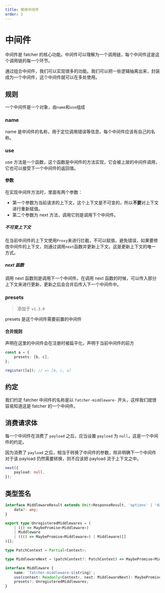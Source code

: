 ```yaml
---
title: 使用中间件
order: 3
---
```


# 中间件

中间件是 fatcher 的核心功能。中间件可以理解为一个调用链，每个中间件这是这个调用链的每一个环节。

通过组合中间件，我们可以实现很多的功能。我们可以把一些逻辑抽离出来，封装成为一个中间件，这个中间件就可以在多处使用。

## 规则

一个中间件是一个对象，由`name`和`use`组成

### name

name 是中间件的名称，用于定位调用错误等信息，每个中间件应该有自己的名称。

### use

use 方法是一个函数，这个函数是中间件的方法实现，它会被上层的中间件调用，它也可以接受下一个中间件的返回值。

#### 参数

在实现中间件方法时，里面有两个参数：

-   第一个参数为当前请求的上下文，这个上下文是不可变的，所以**不要**对上下文进行重新赋值。
-   第二个参数为 next 方法，调用它则是调用下个中间件。

##### 不可变上下文

在当前中间件的上下文使用`Proxy`来进行拦截，不可以赋值，避免错误，如果要修改中间件的上下文，则通过调用`next`函数并更新上下文。这是更新上下文的唯一方式。

##### next 函数

调用 next 函数则是调用下一个中间件。在调用 next 函数的时候，可以传入部分上下文来进行更新，更新之后会合并后传入下一个中间件中。

### presets

> 添加于 `v1.3.0`

presets 是这个中间件需要前置的中间件

#### 合并规则

声明在这里的中间件会在注册时被扁平化，声明于当前中间件的前方

```ts
const a = {
    presets: [b, c],
};

register([a]); // => [b, c, a]
```

## 约定

我们约定 fatcher 中间件的名称是以 `fatcher-middleware-` 开头，这样我们就很容易知道这是 fatcher 的一个中间件。

## 消费请求体

每一个中间件在消费了 `payload` 之后，应当设置 `payload` 为 `null`，这是一个中间件的约定。

因为消费了 `payload` 之后，相当于转换了中间件的参数，除非明确下一个中间件对于该 payload 仍然需要转换，则不应该把 payload 流于上下文之中。

```ts
next({
    payload: null,
});
```

## 类型签名

```ts
interface MiddlewareResult extends Omit<ResponseResult, 'options' | 'data'> {
    data?: any;
}

export type UnregisteredMiddlewares = (
    | (() => MaybePromise<Middleware>)
    | Middleware
    | ((() => MaybePromise<Middleware>) | Middleware)[]
)[];

type PatchContext = Partial<Context>;

type MiddlewareNext = (patchContext?: PatchContext) => MaybePromise<MiddlewareResult>;

interface Middleware {
    name: `fatcher-middleware-${string}`;
    use(context: Readonly<Context>, next: MiddlewareNext): MaybePromise<MiddlewareResult>;
    presets?: UnregisteredMiddlewares;
}
```
